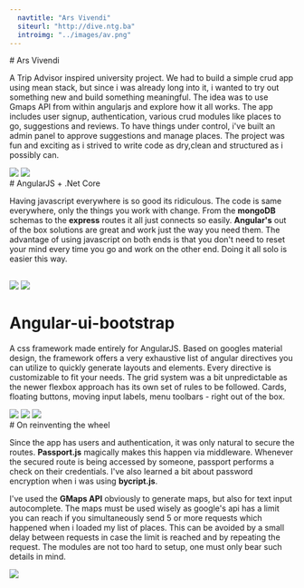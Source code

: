```yaml
---
  navtitle: "Ars Vivendi"
  siteurl: "http://dive.ntg.ba"
  introimg: "../images/av.png"
---
```


<div id="introduction" class="anchor"></div>
# Ars Vivendi

A Trip Advisor inspired university project. We had to build a simple crud app using mean stack, but since i was already long into it, i wanted to try out something new and build something meaningful. The idea was to use Gmaps API from within angularjs and explore how it all works. The app includes user signup, authentication, various crud modules like places to go, suggestions and reviews. To have things under control, i've built an admin panel to approve suggestions and manage places. The project was fun and exciting as i strived to write code as dry,clean and structured as i possibly can.

<img src="../images/ars-vivendi/av-upcoming.png" class="img-fluid shadow mt-5">
<img src="../images/ars-vivendi/av-events.png" class="img-fluid shadow mt-5 mb-5">

<div id="technologies" class="anchor"></div>
# AngularJS + .Net Core

Having javascript everywhere is so good its ridiculous. The code is same everywhere, only the things you work with change. From the **mongoDB** schemas to the **express** routes it all just connects so easily. **Angular's** out of the box solutions are great and work just the way you need them. The advantage of using javascript on both ends is that you don't need to reset your mind every time you go and work on the other end. Doing it all solo is easier this way.

## <i class="devicon-angularjs-plain"></i> <i class="devicon-csharp-plain"></i>

<img src="../images/ars-vivendi/av-event.png" class="img-fluid shadow mt-5">
<img src="../images/ars-vivendi/av-gallery.png" class="img-fluid shadow mt-5 mb-5">

# Angular-ui-bootstrap

A css framework made entirely for AngularJS. Based on googles material design, the framework offers a very exhaustive list of angular directives you can utilize to quickly generate layouts and elements. Every directive is customizable to fit your needs. The grid system was a bit unpredictable as the newer flexbox approach has its own set of rules to be followed. Cards, floating buttons, moving input labels, menu toolbars - right out of the box.

<img src="../images/ars-vivendi/av-users.png" class="img-fluid shadow mt-5">
<img src="../images/ars-vivendi/av-email.png" class="img-fluid shadow mt-5">
<img src="../images/ars-vivendi/av-usluge.png" class="img-fluid shadow mt-5 mb-5">

<div id="experience" class="anchor"></div>
# On reinventing the wheel

Since the app has users and authentication, it was only natural to secure the routes. **Passport.js** magically makes this happen via middleware. Whenever the secured route is being accessed by someone, passport performs a check on their credentials. I've also learned a bit about password encryption when i was using **bycript.js**.

I've used the **GMaps API** obviously to generate maps, but also for text input autocomplete. The maps must be used wisely as google's api has a limit you can reach if you simultaneously send 5 or more requests which happened when i loaded my list of places. This can be avoided by a small delay between requests in case the limit is reached and by repeating the request. The modules are not too hard to setup, one must only bear such details in mind.

<img src="../images/ars-vivendi/av-profile.png" class="img-fluid shadow mt-5">




